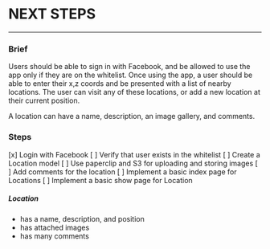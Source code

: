 # NEXT STEPS
------------

### Brief

Users should be able to sign in with Facebook, and be allowed to use the
app only if they are on the whitelist. Once using the app, a user should
be able to enter their x,z coords and be presented with a list of nearby
locations. The user can visit any of these locations, or add a new location
at their current position.

A location can have a name, description, an image gallery, and comments.

### Steps

[x] Login with Facebook
[ ] Verify that user exists in the whitelist
[ ] Create a Location model
[ ] Use paperclip and S3 for uploading and storing images
[ ] Add comments for the location
[ ] Implement a basic index page for Locations
[ ] Implement a basic show page for Location

##### Location

 - has a name, description, and position
 - has attached images
 - has many comments
